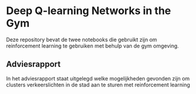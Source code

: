 # Deep Q-learning Networks in the Gym
Deze repository bevat de twee notebooks die gebruikt zijn om reinforcement learning te gebruiken met behulp van de gym omgeving.

## Adviesrapport
In het adviesrapport staat uitgelegd welke mogelijkheden gevonden zijn om clusters verkeerslichten in de stad aan te sturen met reinforcement learning
